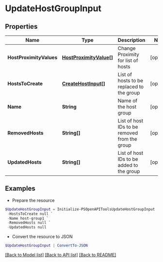 # UpdateHostGroupInput
## Properties

Name | Type | Description | Notes
------------ | ------------- | ------------- | -------------
**HostProximityValues** | [**HostProximityValue[]**](HostProximityValue.md) | Change Proximity for list of hosts | [optional] 
**HostsToCreate** | [**CreateHostInput[]**](CreateHostInput.md) | List of hosts to be replaced to the group | [optional] 
**Name** | **String** | Name of the host group | [optional] 
**RemovedHosts** | **String[]** | List of host IDs to be removed from the group | [optional] 
**UpdatedHosts** | **String[]** | List of host IDs to be added to the group | [optional] 

## Examples

- Prepare the resource
```powershell
$UpdateHostGroupInput = Initialize-PSOpenAPIToolsUpdateHostGroupInput  -HostProximityValues null `
 -HostsToCreate null `
 -Name host-group1 `
 -RemovedHosts null `
 -UpdatedHosts null
```

- Convert the resource to JSON
```powershell
$UpdateHostGroupInput | ConvertTo-JSON
```

[[Back to Model list]](../README.md#documentation-for-models) [[Back to API list]](../README.md#documentation-for-api-endpoints) [[Back to README]](../README.md)

